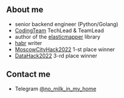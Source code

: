 ## About me

- senior backend engineer (Python/Golang)
- [CodingTeam](https://codingteam.ru/) TechLead & TeamLead
- author of the [elasticmapper](https://github.com/nomilkinmyhome/elasticmapper) library
- [habr](https://habr.com/ru/users/nomilkinmyhome/posts/) writer
- [MoscowCityHack2022](https://moscityhack2022.innoagency.ru/) 1-st place winner
- [DataHack2022](https://data-hack.ru/) 3-rd place winner

## Contact me
- Telegram [@no_milk_in_my_home](https://t.me/no_milk_in_my_home)
